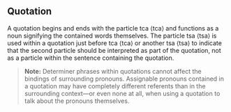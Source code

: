 ## Quotation

A quotation begins and ends with the particle <naj>tca</naj> ⟨tca⟩ and functions
as a noun signifying the contained words themselves. The particle <naj>tsa</naj>
⟨tsa⟩ is used within a quotation just before <naj>tca</naj> ⟨tca⟩ or another
<naj>tsa</naj> ⟨tsa⟩ to indicate that the second particle should be interpreted
as part of the quotation, not as a particle within the sentence containing the
quotation.

> **Note:** Determiner phrases within quotations cannot affect the bindings of
surrounding pronouns. Assignable pronouns contained in a quotation may have
completely different referents than in the surrounding context—or even none at
all, when using a quotation to talk about the pronouns themselves.

